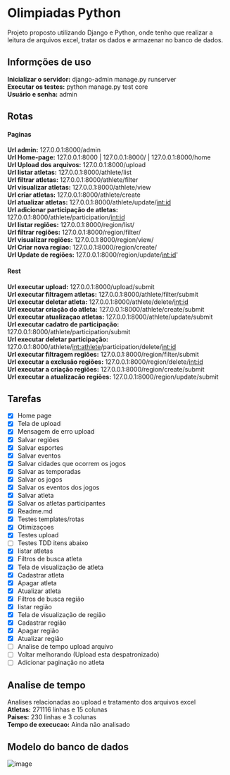 # Olimpiadas Python
Projeto proposto utilizando Django e Python, onde tenho que realizar a leitura de arquivos excel, tratar os dados e armazenar no banco de dados.

## Informções de uso
**Inicializar o servidor:** django-admin manage.py runserver  
**Executar os testes:** python manage.py test core  
**Usuário e senha:** admin

## Rotas  
#### Paginas  

**Url admin:** 127.0.0.1:8000/admin  
**Url Home-page:** 127.0.0.1:8000 | 127.0.0.1:8000/ | 127.0.0.1:8000/home  
**Url Upload dos arquivos:** 127.0.0.1:8000/upload   
**Url listar atletas:** 127.0.0.1:8000/athlete/list  
**Url filtrar atletas:** 127.0.0.1:8000/athlete/filter  
**Url visualizar atletas:** 127.0.0.1:8000/athlete/view  
**Url criar atletas:** 127.0.0.1:8000/athlete/create  
**Url atualizar atletas:** 127.0.0.1:8000/athlete/update/<int:id>  
**Url adicionar participação de atletas:** 127.0.0.1:8000/athlete/participation/<int:id>  
**Url listar regiões:** 127.0.0.1:8000/region/list/  
**Url filtrar regiões:** 127.0.0.1:8000/region/filter/  
**Url visualizar regiões:** 127.0.0.1:8000/region/view/  
**Url Criar nova regiao:** 127.0.0.1:8000/region/create/  
**Url Update de regiões:** 127.0.0.1:8000/region/update/<int:id>'  
    
#### Rest  
**Url executar upload:** 127.0.0.1:8000/upload/submit  
**Url executar filtragem atletas:** 127.0.0.1:8000/athlete/filter/submit  
**Url executar deletar atleta:** 127.0.0.1:8000/athlete/delete/<int:id>  
**Url executar criação do atleta:** 127.0.0.1:8000/athlete/create/submit    
**Url executar atualizaçao atletas:** 127.0.0.1:8000/athlete/update/submit  
**Url executar cadatro de participação:** 127.0.0.1:8000/athlete/participation/submit  
**Url executar deletar participação:**  127.0.0.1:8000/athlete/<int:athlete>/participation/delete/<int:id>  
**Url executar filtragem regiões:** 127.0.0.1:8000/region/filter/submit  
**Url executar a exclusão regiões:** 127.0.0.1:8000/region/delete/<int:id>  
**Url executar a criação regiões:** 127.0.0.1:8000/region/create/submit  
**Url executar a atualizacão regiões:** 127.0.0.1:8000/region/update/submit     

## Tarefas
- [X] Home page
- [X] Tela de upload
- [X] Mensagem de erro upload 
- [X] Salvar regiões
- [X] Salvar esportes
- [X] Salvar eventos
- [X] Salvar cidades que ocorrem os jogos
- [X] Salvar as temporadas
- [X] Salvar os jogos
- [X] Salvar os eventos dos jogos
- [X] Salvar atleta
- [X] Salvar os atletas participantes
- [X] Readme.md
- [X] Testes templates/rotas
- [X] Otimizaçoes
- [X] Testes upload
- [ ] Testes TDD itens abaixo
- [X] listar atletas
- [X] Filtros de busca atleta
- [X] Tela de visualização de atleta
- [X] Cadastrar atleta
- [X] Apagar atleta
- [X] Atualizar atleta
- [X] Filtros de busca região
- [X] listar região
- [X] Tela de visualização de região
- [X] Cadastrar região
- [X] Apagar região
- [X] Atualizar região
- [ ] Analise de tempo upload arquivo
- [ ] Voltar melhorando (Upload esta despatronizado)
- [ ] Adicionar paginação no atleta

## Analise de tempo  
Analises relacionadas ao upload e tratamento dos arquivos excel  
**Atletas:** 271116 linhas e 15 colunas  
**Paises:** 230 linhas e 3 colunas  
**Tempo de execucao:** Ainda não analisado  

## Modelo do banco de dados  

![image](https://user-images.githubusercontent.com/56879793/97129878-b6e74680-171e-11eb-992d-798cbc177b9a.png)
